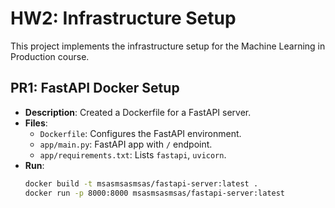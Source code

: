 # HW2: Infrastructure Setup

This project implements the infrastructure setup for the Machine Learning in Production course.

## PR1: FastAPI Docker Setup
- **Description**: Created a Dockerfile for a FastAPI server.
- **Files**:
  - `Dockerfile`: Configures the FastAPI environment.
  - `app/main.py`: FastAPI app with `/` endpoint.
  - `app/requirements.txt`: Lists `fastapi`, `uvicorn`.
- **Run**:
  ```bash
  docker build -t msasmsasmsas/fastapi-server:latest .
  docker run -p 8000:8000 msasmsasmsas/fastapi-server:latest
